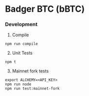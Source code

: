 # Badger BTC (bBTC)

### Development
1. Compile
```
npm run compile
```

2. Unit Tests
```
npm t
```

3. Mainnet fork tests
```
export ALCHEMY=<API_KEY>
npm run node
npm run test:mainnet-fork
```
